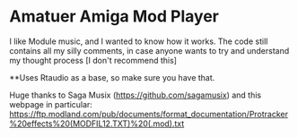 # Amatuer Amiga Mod Player
I like Module music, and I wanted to know how it works.
The code still contains all my silly comments, in case anyone wants to try and understand my thought process [I don't recommend this]

**Uses Rtaudio as a base, so make sure you have that.

Huge thanks to Saga Musix (https://github.com/sagamusix)
and this webpage in particular: https://ftp.modland.com/pub/documents/format_documentation/Protracker%20effects%20(MODFIL12.TXT)%20(.mod).txt
